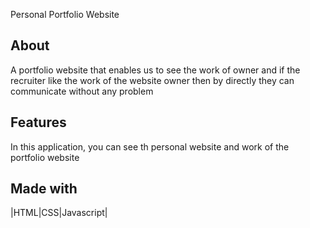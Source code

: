 Personal Portfolio Website

## About
A  portfolio website that enables us to see the work of owner and if the recruiter like the work of the website owner then by directly they can communicate without any problem

## Features
In this application, you can see th personal website and work of the portfolio  website

## Made with
|HTML|CSS|Javascript|

